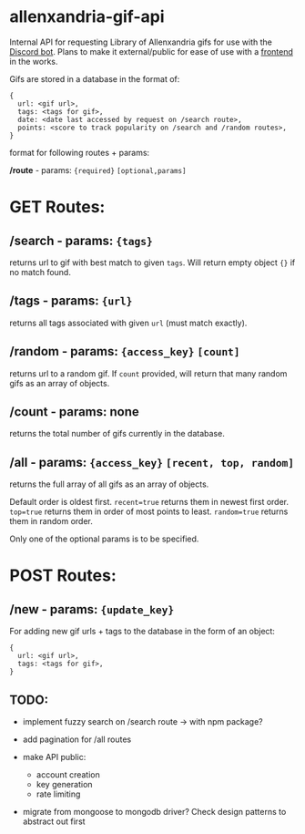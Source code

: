 # allenxandria-gif-api

Internal API for requesting Library of Allenxandria gifs for use with the [Discord bot](https://github.com/kaizacorp/robot-allen). Plans to make it external/public for ease of use with a [frontend](https://github.com/kaizacorp/allenbot) in the works.

Gifs are stored in a database in the format of:

```
{ 
  url: <gif url>,
  tags: <tags for gif>,
  date: <date last accessed by request on /search route>,
  points: <score to track popularity on /search and /random routes>,
}
```

format for following routes + params:


**/route** - params: `{required}` `[optional,params]`


# GET Routes:

/search - params: `{tags}`
--

returns url to gif with best match to given `tags`. Will return empty object `{}` if no match found.


/tags - params: `{url}`
--

returns all tags associated with given `url` (must match exactly).


/random - params: `{access_key}` `[count]`
--

returns url to a random gif. If `count` provided, will return that many random gifs as an array of objects.

/count - params: none
--

returns the total number of gifs currently in the database.

/all - params: `{access_key}` `[recent, top, random]` 
--

returns the full array of all gifs as an array of objects. 

Default order is oldest first.
`recent=true` returns them in newest first order. 
`top=true` returns them in order of most points to least.
`random=true` returns them in random order.

Only one of the optional params is to be specified.

# POST Routes:

/new - params: `{update_key}`
--

For adding new gif urls + tags to the database in the form of an object:
```
{
  url: <gif url>,
  tags: <tags for gif>,
}
```


## TODO:

- implement fuzzy search on /search route -> with npm package?
- add pagination for /all routes

- make API public: 
    + account creation
    + key generation
    + rate limiting
- migrate from mongoose to mongodb driver? Check design patterns to abstract out first
